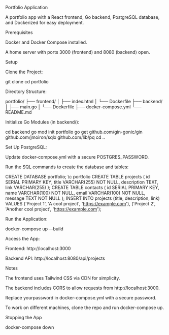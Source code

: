 Portfolio Application

A portfolio app with a React frontend, Go backend, PostgreSQL database, and Dockerized for easy deployment.

Prerequisites





Docker and Docker Compose installed.



A home server with ports 3000 (frontend) and 8080 (backend) open.

Setup





Clone the Project:

git clone <your-repo-url>
cd portfolio



Directory Structure:

portfolio/
├── frontend/
│   ├── index.html
│   └── Dockerfile
├── backend/
│   ├── main.go
│   └── Dockerfile
├── docker-compose.yml
└── README.md



Initialize Go Modules (in backend/):

cd backend
go mod init portfolio
go get github.com/gin-gonic/gin github.com/jmoiron/sqlx github.com/lib/pq
cd ..



Set Up PostgreSQL:





Update docker-compose.yml with a secure POSTGRES_PASSWORD.



Run the SQL commands to create the database and tables:

CREATE DATABASE portfolio;
\c portfolio
CREATE TABLE projects (
    id SERIAL PRIMARY KEY,
    title VARCHAR(255) NOT NULL,
    description TEXT,
    link VARCHAR(255)
);
CREATE TABLE contacts (
    id SERIAL PRIMARY KEY,
    name VARCHAR(100) NOT NULL,
    email VARCHAR(100) NOT NULL,
    message TEXT NOT NULL
);
INSERT INTO projects (title, description, link) VALUES
('Project 1', 'A cool project', 'https://example.com'),
('Project 2', 'Another cool project', 'https://example.com');



Run the Application:

docker-compose up --build



Access the App:





Frontend: http://localhost:3000



Backend API: http://localhost:8080/api/projects

Notes





The frontend uses Tailwind CSS via CDN for simplicity.



The backend includes CORS to allow requests from http://localhost:3000.



Replace yourpassword in docker-compose.yml with a secure password.



To work on different machines, clone the repo and run docker-compose up.

Stopping the App

docker-compose down